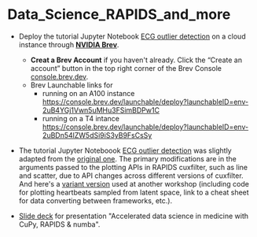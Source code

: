 # Data_Science_RAPIDS_and_more


- Deploy the tutorial Jupyter Notebook [ECG outlier detection](ECG_outlier_detection.ipynb) on a cloud instance through [**NVIDIA Brev**](https://developer.nvidia.com/brev).
    - **Creat a Brev Account** if you haven't already. Click the “Create an account” button in the top right corner of the Brev Console [console.brev.dev](https://console.brev.dev/org/org-2tcmRZuGMBx9Wlh2bxmuIdGb6UN/environments).
    - Brev Launchable links for 
        - running on an A100 instance https://console.brev.dev/launchable/deploy?launchableID=env-2uB4YGj1Vwn5uMHu3FSimBDPw1C
        - running on a T4 intance https://console.brev.dev/launchable/deploy?launchableID=env-2uBDn54lZW5dSi9iS3yB9FsCsSy

- The tutorial Jupyter Noteboook [ECG outlier detection](ECG_outlier_detection.ipynb) was slightly adapted from the [original one](https://gist.github.com/gravitino/0fd27d841c37cc25fe2032eafdc8feb2). The primary modifications are in the arguments passed to the plotting APIs in RAPIDS cuxfilter, such as line and scatter, due to API changes across different versions of cuxfilter. And here's a [variant version](https://github.com/nvahmadi/NVIDIA_IKIM_Workshop/blob/main/exercise4_zerocopy/interoperability_zerocopy.ipynb) used at another workshop (including code for plotting heartbeats sampled from latent space, link to a cheat sheet for data converting between frameworks, etc.). 

- [Slide deck](RAPIDSandMore_2025Mar.pdf) for presentation "Accelerated data science in medicine with CuPy, RAPIDS & numba".